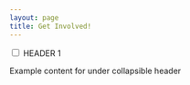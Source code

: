 ```yaml
---
layout: page
title: Get Involved!
---
```



<div class="wrap-collapsible"> 
  <input id="collapsible" class="toggle" type="checkbox"> <label for="collapsible" class="lbl-toggle">HEADER 1</label>
  <div class="collapsible-content">
    <div class="content-inner">
      <p> Example content for under collapsible header</p>
    </div>
  </div>
</div>